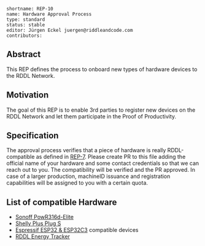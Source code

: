 ```
shortname: REP-10
name: Hardware Approval Process
type: standard
status: stable
editor: Jürgen Eckel juergen@riddleandcode.com
contributors:
```


## **Abstract**
This REP defines the process to onboard new types of hardware devices to the RDDL Network. 

## **Motivation**
 The goal of this REP is to enable 3rd parties to register new devices on the RDDL Network and let them participate in the Proof of Productivity. 
 
## **Specification**
The approval process verifies that a piece of hardware is really RDDL-compatible as defined in [REP-7](./rep7.md).
Please create PR to this file adding the official name of your hardware and some contact credentials so that we can reach out to you. The compatibility will be verified and the PR approved.
In case of a larger production, machineID issuance and registration capabilities will be assigned to you with a certain quota. 


## **List of compatible Hardware**
* [Sonoff PowR316d-Elite](https://docs.rddl.io/rddl-network/getting-started/rddl-compatible-devices/powr316d-elite)
* [Shelly Plus Plug S](https://docs.rddl.io/rddl-network/getting-started/rddl-compatible-devices/shelly-plus-plug-s)
* [Espressif ESP32 & ESP32C3](https://docs.rddl.io/rddl-network/getting-started/rddl-compatible-devices/espressif-esp32-and-esp32c3) compatible devices
* [RDDL Energy Tracker](https://docs.rddl.io/rddl-network/getting-started/rddl-compatible-devices/energy-tracker-fw-to-be-made)
